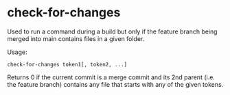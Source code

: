 # check-for-changes

Used to run a command during a build but only if the feature branch being merged into main contains files in a given folder.

Usage:

    check-for-changes token1[, token2, ...]

Returns 0 if the current commit is a merge commit and its 2nd parent (i.e. the feature branch) contains any file that starts with any of the given tokens.
